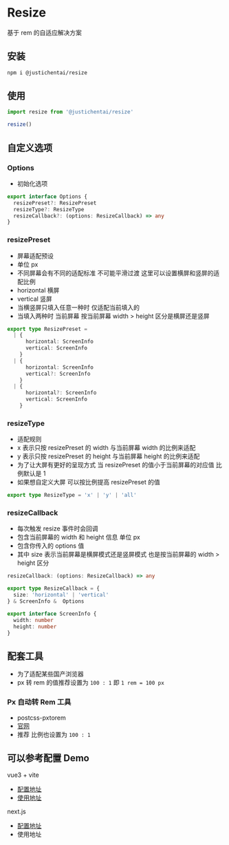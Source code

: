 # Resize

基于 rem 的自适应解决方案

## 安装

```bash
npm i @justichentai/resize
```

## 使用

```ts
import resize from '@justichentai/resize'

resize()
```

## 自定义选项

### Options

- 初始化选项
```ts
export interface Options {  
  resizePreset?: ResizePreset  
  resizeType?: ResizeType  
  resizeCallback?: (options: ResizeCallback) => any  
}
```

### resizePreset

- 屏幕适配预设
- 单位 px
- 不同屏幕会有不同的适配标准 不可能平滑过渡 这里可以设置横屏和竖屏的适配比例
- horizontal 横屏
- vertical 竖屏
- 当横竖屏只填入任意一种时 仅适配当前填入的
- 当填入两种时 当前屏幕 按当前屏幕 width > height 区分是横屏还是竖屏
```ts
export type ResizePreset =  
  | {  
      horizontal: ScreenInfo  
      vertical: ScreenInfo  
    }  
  | {  
      horizontal: ScreenInfo  
      vertical?: ScreenInfo  
    }  
  | {  
      horizontal?: ScreenInfo  
      vertical: ScreenInfo  
    }
```

### resizeType

- 适配规则
- x 表示只按 resizePreset 的 width 与当前屏幕 width 的比例来适配
- y 表示只按 resizePreset 的 height 与当前屏幕 height 的比例来适配
- 为了让大屏有更好的呈现方式 当 resizePreset 的值小于当前屏幕的对应值 比例默认是 1
- 如果想自定义大屏 可以按比例提高 resizePreset 的值
```ts
export type ResizeType = 'x' | 'y' | 'all'
```

### resizeCallback

- 每次触发 resize 事件时会回调
- 包含当前屏幕的 width 和 height 信息 单位 px
- 包含你传入的 options 值
- 其中 size 表示当前屏幕是横屏模式还是竖屏模式 也是按当前屏幕的 width > height 区分
```ts
resizeCallback: (options: ResizeCallback) => any

export type ResizeCallback = {  
  size: 'horizontal' | 'vertical'  
} & ScreenInfo &  Options

export interface ScreenInfo {  
  width: number  
  height: number  
}
```

## 配套工具

- 为了适配某些国产浏览器
- px 转 rem 的值推荐设置为 `100 : 1` 即 `1 rem = 100 px`

### Px 自动转 Rem 工具

- postcss-pxtorem
- [官网](https://github.com/cuth/postcss-pxtorem)
- 推荐 比例也设置为 `100 : 1`

## 可以参考配置 Demo

vue3 + vite
- [配置地址](https://github.com/JusticHentai/utlis-debug/blob/main/vite.config.ts)
- [使用地址](https://github.com/JusticHentai/utlis-debug/blob/main/src/components/resize/Resize.vue)

next.js
- [配置地址](https://github.com/JusticHentai/akashic-book/blob/main/postcss.config.js)
- 使用地址
